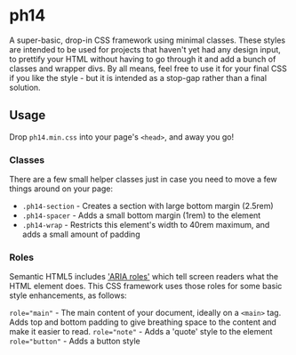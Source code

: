 # ph14
A super-basic, drop-in CSS framework using minimal classes. These styles are intended to be used for projects that haven't yet had any design input, to prettify your HTML without having to go through it and add a bunch of classes and wrapper divs. By all means, feel free to use it for your final CSS if you like the style - but it is intended as a stop-gap rather than a final solution.

## Usage
Drop `ph14.min.css` into your page's `<head>`, and away you go!

### Classes
There are a few small helper classes just in case you need to move a few things around on your page:

- `.ph14-section` - Creates a section with large bottom margin (2.5rem)
- `.ph14-spacer` - Adds a small bottom margin (1rem) to the element
- `.ph14-wrap` - Restricts this element's width to 40rem maximum, and adds a small amount of padding

### Roles
Semantic HTML5 includes ['ARIA roles'](https://www.w3.org/TR/html-aria/) which tell screen readers what the HTML element does. This CSS framework uses those roles for some basic style enhancements, as follows:

`role="main"` - The main content of your document, ideally on a `<main>` tag. Adds top and bottom padding to give breathing space to the content and make it easier to read.
`role="note"` - Adds a 'quote' style to the element
`role="button"` - Adds a button style
